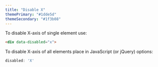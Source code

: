 ```yaml
---
title: "Disable X"
themePrimary: "#1dde5d"
themeSecondary: "#1f3b08"
---
```


To disable X-axis of single element use:
```html
<div data-disabled="x">
```

To disable X-axis of all elements place in JavaScript (or jQuery) options:
```js
disabled: 'X'
```
